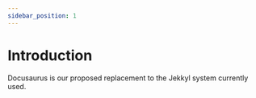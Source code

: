 ```yaml
---
sidebar_position: 1
---
```


# Introduction

Docusaurus is our proposed replacement to the Jekkyl system currently used.